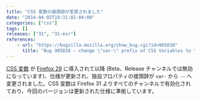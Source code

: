 ```yaml
---
title: "CSS 変数の接頭辞が変更されました"
date: "2014-04-03T19:31:02-04:00"
categories: ["css"]
tags: []
releases: ["31", "31-esr"]
references:
    - url: "https://bugzilla.mozilla.org/show_bug.cgi?id=985838"
      title: "Bug 985838 – change \"var-\" prefix of CSS Variables to \"--\""
---
```

[CSS 変数](https://developer.mozilla.org/docs/Web/CSS/Using_CSS_variables) が [Firefox 29](https://developer.mozilla.org/docs/Mozilla/Firefox/Releases/29) に導入されて以降 (Beta、Release チャンネルでは無効になっています)、仕様が更新され、独自プロパティの接頭辞が `var-` から `--` へ変更されました。CSS 変数は Firefox 31 よりすべてのチャンネルで有効化されており、今回のバージョンは更新された仕様に準拠しています。
